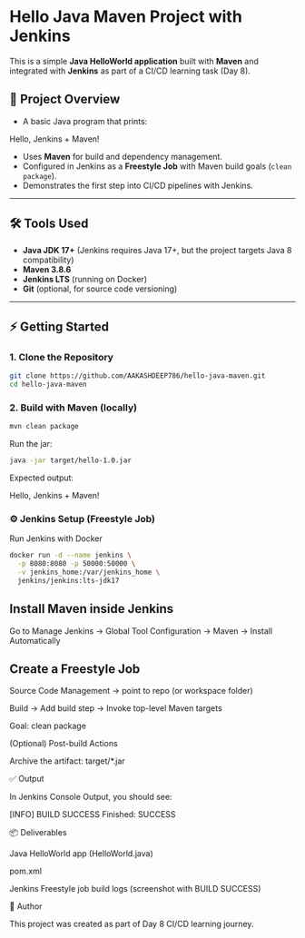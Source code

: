 # Hello Java Maven Project with Jenkins

This is a simple **Java HelloWorld application** built with **Maven** and integrated with **Jenkins** as part of a CI/CD learning task (Day 8).

## 🚀 Project Overview
- A basic Java program that prints:  

Hello, Jenkins + Maven!

- Uses **Maven** for build and dependency management.  
- Configured in Jenkins as a **Freestyle Job** with Maven build goals (`clean package`).  
- Demonstrates the first step into CI/CD pipelines with Jenkins.

---

## 🛠 Tools Used
- **Java JDK 17+** (Jenkins requires Java 17+, but the project targets Java 8 compatibility)
- **Maven 3.8.6**
- **Jenkins LTS** (running on Docker)
- **Git** (optional, for source code versioning)

---

## ⚡ Getting Started

### 1. Clone the Repository
```bash
git clone https://github.com/AAKASHDEEP786/hello-java-maven.git
cd hello-java-maven
```
### 2. Build with Maven (locally)
```bash
mvn clean package
```
Run the jar:
```bash
java -jar target/hello-1.0.jar
```
Expected output:

Hello, Jenkins + Maven!

### ⚙️ Jenkins Setup (Freestyle Job)

Run Jenkins with Docker
```bash
docker run -d --name jenkins \
  -p 8080:8080 -p 50000:50000 \
  -v jenkins_home:/var/jenkins_home \
  jenkins/jenkins:lts-jdk17
```

## Install Maven inside Jenkins

Go to Manage Jenkins → Global Tool Configuration → Maven → Install Automatically

## Create a Freestyle Job

Source Code Management → point to repo (or workspace folder)

Build → Add build step → Invoke top-level Maven targets

Goal: clean package

(Optional) Post-build Actions

Archive the artifact: target/*.jar

✅ Output

In Jenkins Console Output, you should see:

[INFO] BUILD SUCCESS
Finished: SUCCESS

📦 Deliverables

Java HelloWorld app (HelloWorld.java)

pom.xml

Jenkins Freestyle job build logs (screenshot with BUILD SUCCESS)

🙌 Author

This project was created as part of Day 8 CI/CD learning journey.




